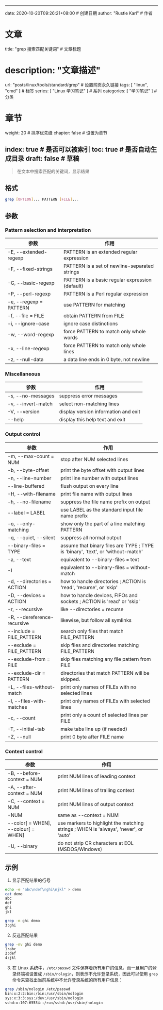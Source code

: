 ---
date: 2020-10-20T09:26:21+08:00  # 创建日期
author: "Rustle Karl"  # 作者

# 文章
title: "grep 搜索匹配关键词"  # 文章标题
# description: "文章描述"
url:  "posts/linux/tools/standard/grep"  # 设置网页永久链接
tags: [ "linux", "cmd" ]  # 标签
series: [ "Linux 学习笔记" ]  # 系列
categories: [ "学习笔记" ]  # 分类

# 章节
weight: 20 # 排序优先级
chapter: false  # 设置为章节

index: true  # 是否可以被索引
toc: true  # 是否自动生成目录
draft: false  # 草稿
----

> 在文本中搜索匹配的关键词，显示结果

## 格式

```bash
grep [OPTION]... PATTERN [FILE]...
```

## 参数

### Pattern selection and interpretation

| 参数 | 作用 |
| -------- | -------- |
| -E, --extended-regexp | PATTERN is an extended regular expression |
| -F, --fixed-strings | PATTERN is a set of newline-separated strings |
| -G, --basic-regexp | PATTERN is a basic regular expression (default) |
| -P, --perl-regexp | PATTERN is a Perl regular expression |
| -e, --regexp = PATTERN | use PATTERN for matching |
| -f, --file = FILE | obtain PATTERN from FILE |
| -i, --ignore-case | ignore case distinctions |
| -w, --word-regexp | force PATTERN to match only whole words |
| -x, --line-regexp | force PATTERN to match only whole lines |
| -z, --null-data | a data line ends in 0 byte, not newline |

### Miscellaneous

| 参数 | 作用 |
| -------- | -------- |
| -s, --no-messages | suppress error messages |
| -v, --invert-match | select non-matching lines |
| -V, --version | display version information and exit |
| --help | display this help text and exit |

### Output control

| 参数 | 作用 |
| -------- | -------- |
| -m, --max-count = NUM | stop after NUM selected lines |
| -b, --byte-offset | print the byte offset with output lines |
| -n, --line-number | print line number with output lines |
| --line-buffered | flush output on every line |
| -H, --with-filename | print file name with output lines |
| -h, --no-filename | suppress the file name prefix on output |
| --label = LABEL | use LABEL as the standard input file name prefix |
| -o, --only-matching | show only the part of a line matching PATTERN |
| -q, --quiet, --silent | suppress all normal output |
| --binary-files = TYPE | assume that binary files are TYPE ; TYPE is 'binary', 'text', or 'without-match' |
| -a, --text | equivalent to --binary-files = text |
| -I | equivalent to --binary-files = without-match |
| -d, --directories = ACTION | how to handle directories ; ACTION is 'read', 'recurse', or 'skip' |
| -D, --devices = ACTION | how to handle devices, FIFOs and sockets ; ACTION is 'read' or 'skip' |
| -r, --recursive | like --directories = recurse |
| -R, --dereference-recursive | likewise, but follow all symlinks |
| --include = FILE_PATTERN | search only files that match FILE_PATTERN |
| --exclude = FILE_PATTERN | skip files and directories matching FILE_PATTERN |
| --exclude-from = FILE | skip files matching any file pattern from FILE |
| --exclude-dir = PATTERN | directories that match PATTERN will be skipped. |
| -L, --files-without-match | print only names of FILEs with no selected lines |
| -l, --files-with-matches | print only names of FILEs with selected lines |
| -c, --count | print only a count of selected lines per FILE |
| -T, --initial-tab | make tabs line up (if needed) |
| -Z, --null | print 0 byte after FILE name |

### Context control

| 参数 | 作用 |
| -------- | -------- |
| -B, --before-context = NUM | print NUM lines of leading context |
| -A, --after-context = NUM | print NUM lines of trailing context |
| -C, --context = NUM | print NUM lines of output context |
| -NUM | same as --context = NUM |
| --color[ = WHEN], --colour[ = WHEN] | use markers to highlight the matching strings ; WHEN is 'always', 'never', or 'auto' |
| -U, --binary | do not strip CR characters at EOL (MSDOS/Windows) |

## 示例

1. 显示匹配结果的行号

```bash
echo -e "abc\ndef\nghi\njkl" > demo
cat demo
abc
def
ghi
jkl

grep -n ghi demo
3:ghi
```

2. 反选匹配结果

```bash
grep -nv ghi demo
1:abc
2:def
4:jkl
```

3. 在 Linux 系统中，`/etc/passwd` 文件保存着所有用户的信息，而一旦用户的登录终端被设置成 `/sbin/nologin`，则表示不允许登录系统，因此可以使用 `grep` 命令来查找出当前系统中不允许登录系统的所有用户信息：

```bash
grep /sbin/nologin /etc/passwd
bin:x:2:2:bin:/bin:/usr/sbin/nologin
sys:x:3:3:sys:/dev:/usr/sbin/nologin
sshd:x:107:65534::/run/sshd:/usr/sbin/nologin
```

